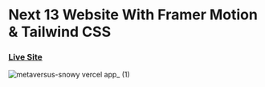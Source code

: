# Next 13 Website With Framer Motion & Tailwind CSS

### [Live Site](https://metaversus-snowy.vercel.app)

![metaversus-snowy vercel app_ (1)](https://github.com/PavitarSharma/metaversus/assets/76960865/937b5366-1c3d-47d1-be01-7a7337cbce0b)


